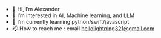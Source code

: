 - 👋 Hi, I’m Alexander
- 👀 I’m interested in AI, Machine learning, and LLM
- 🌱 I’m currently learning python/swift/javascript
- 📫 How to reach me : email hellolightning321@gmail.com

<!---
AlexanderJiazx/AlexanderJiazx is a ✨ special ✨ repository because its `README.md` (this file) appears on your GitHub profile.
You can click the Preview link to take a look at your changes.
--->
